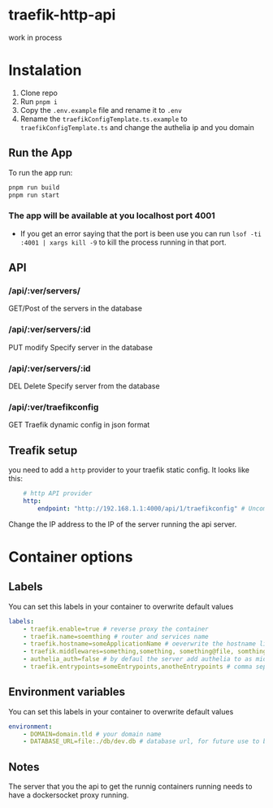 # traefik-http-api
work in process


# Instalation
1. Clone repo
1. Run `pnpm i`
1. Copy the `.env.example` file and rename it to `.env`
1. Rename the `traefikConfigTemplate.ts.example` to `traefikConfigTemplate.ts` and change the authelia ip and you domain

## Run the App

To run the app run:
```bash
pnpm run build
pnpm run start

```
### The app will be available at you localhost port 4001
- If you get an error saying that the port is been use you can run `lsof -ti :4001 | xargs kill -9` to kill the process running in that port.

## API

### /api/:ver/servers/
GET/Post of the servers in the database

### /api/:ver/servers/:id
PUT modify Specify server in the database

### /api/:ver/servers/:id
DEL Delete Specify server from the database

### /api/:ver/traefikconfig
GET Traefik dynamic config in json format

## Treafik setup
you need to add a `http` provider to your traefik static config. It looks like this:
```yaml
    # http API provider
    http:
        endpoint: "http://192.168.1.1:4000/api/1/traefikconfig" # Uncomment if you are using docker socket proxy
```
Change the IP address to the IP of the server running the api server.

# Container options

## Labels
You can set this labels in your container to overwrite default values

```yaml
labels:
    - traefik.enable=true # reverse proxy the container
    - traefik.name=soemthing # router and services name
    - traefik.hostname=someApplicationName # oeverwrite the hostname like overwritten.domain.tld
    - traefik.middlewares=something,something, something@file, somthingelse@http # comma separated middlewares, the server convert it to an array, default to auth
    - authelia_auth=false # by defaul the server add authelia to as middleware (auth), if you set the middleware label this get overwritten, this label only works when no middlewares will defined in the traefik.middlewares label
    - traefik.entrypoints=someEntrypoints,anotheEntrypoints # comma separated entrypoints, the server convert it to an array, defualt to https
```
## Environment variables
You can set this labels in your container to overwrite default values

```yaml
environment:
    - DOMAIN=domain.tld # your domain name
    - DATABASE_URL=file:./db/dev.db # database url, for future use to be able to change the sqlite to another database like postgres

```

## Notes
The server that you the api to get the runnig containers running needs to have a dockersocket proxy running. 